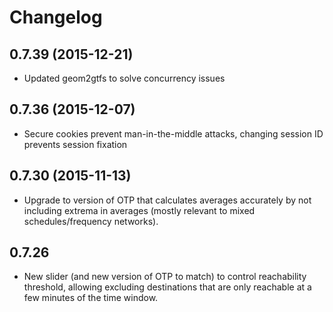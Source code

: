 # Changelog

## 0.7.39 (2015-12-21)

- Updated geom2gtfs to solve concurrency issues

## 0.7.36 (2015-12-07)

- Secure cookies prevent man-in-the-middle attacks, changing session ID prevents session fixation

## 0.7.30 (2015-11-13)

- Upgrade to version of OTP that calculates averages accurately by not including extrema in averages (mostly relevant to mixed schedules/frequency networks).

## 0.7.26

- New slider (and new version of OTP to match) to control reachability threshold, allowing excluding destinations that are only reachable at a few
  minutes of the time window.